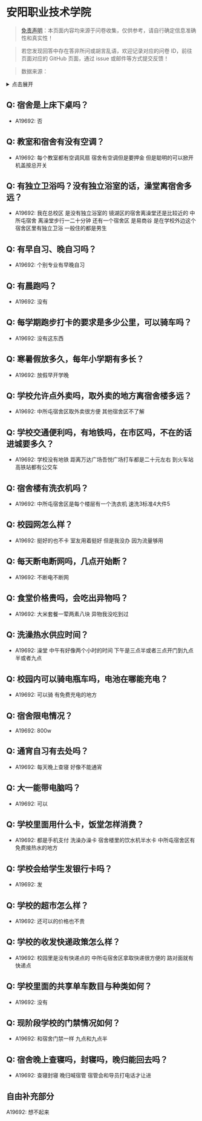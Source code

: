 # 安阳职业技术学院

> [免责声明](https://colleges.chat/#_3)：本页面内容均来源于问卷收集，仅供参考，请自行确定信息准确性和真实性！

> 若您发现回答中存在答非所问或胡言乱语，欢迎记录对应的问卷 ID，前往页面对应的 GitHub 页面，通过 issue 或邮件等方式提交反馈！

> 数据来源：

<details><summary>点击展开</summary>
<ul>
<li>A19692: 匿名 (2023 年 06 月)</li>
</ul>
</details>

## Q: 宿舍是上床下桌吗？

- A19692: 否

## Q: 教室和宿舍有没有空调？

- A19692: 每个教室都有空调风扇 宿舍有空调但是要押金 但是聪明的可以掀开机盖按总开关

## Q: 有独立卫浴吗？没有独立浴室的话，澡堂离宿舍多远？

- A19692: 我在总校区 是没有独立浴室的 镜湖区的宿舍离澡堂还是比较近的 中所屯宿舍 离澡堂步行一二十分钟 还有一个宿舍区 是易商谷 是在学校外边这个宿舍区里有独立卫浴 一般住的都是男生

## Q: 有早自习、晚自习吗？

- A19692: 个别专业有早晚自习

## Q: 有晨跑吗？

- A19692: 没有

## Q: 每学期跑步打卡的要求是多少公里，可以骑车吗？

- A19692: 没有这东西

## Q: 寒暑假放多久，每年小学期有多长？

- A19692: 放假早开学晚

## Q: 学校允许点外卖吗，取外卖的地方离宿舍楼多远？

- A19692: 中所屯宿舍区取外卖很方便 其他宿舍区不了解

## Q: 学校交通便利吗，有地铁吗，在市区吗，不在的话进城要多久？

- A19692: 学校没有地铁 距离万达广场吾悦广场打车都是二十元左右 到火车站高铁站都有公交车

## Q: 宿舍楼有洗衣机吗？

- A19692: 中所屯宿舍区是每个楼层有一个洗衣机 速洗3标准4大件5

## Q: 校园网怎么样？

- A19692: 挺好的也不卡 室友用着挺好 但是我没办 因为流量够用

## Q: 每天断电断网吗，几点开始断？

- A19692: 不断电不断网

## Q: 食堂价格贵吗，会吃出异物吗？

- A19692: 大米套餐一荤两素八块 异物我没吃到过

## Q: 洗澡热水供应时间？

- A19692: 澡堂 中午有好像两个小时的时间 下午是三点半或者三点开门到九点半或者九点

## Q: 校园内可以骑电瓶车吗，电池在哪能充电？

- A19692: 可以骑 有免费充电的地方

## Q: 宿舍限电情况？

- A19692: 800w

## Q: 通宵自习有去处吗？

- A19692: 每天晚上查寝 好像不能通宵

## Q: 大一能带电脑吗？

- A19692: 可以

## Q: 学校里面用什么卡，饭堂怎样消费？

- A19692: 都是手机支付 洗澡办澡卡 宿舍楼里的饮水机半水卡 中所屯宿舍区有免费接热水的地方

## Q: 学校会给学生发银行卡吗？

- A19692: 发

## Q: 学校的超市怎么样？

- A19692: 还可以的价格也不贵

## Q: 学校的收发快递政策怎么样？

- A19692: 校园里是没有快递点的 中所屯宿舍区拿取快递很方便的 路对面就有快递点

## Q: 学校里面的共享单车数目与种类如何？

- A19692: 没有

## Q: 现阶段学校的门禁情况如何？

- A19692: 和宿舍门禁一样 九点和九点半

## Q: 宿舍晚上查寝吗，封寝吗，晚归能回去吗？

- A19692: 查寝封寝 晚归喊宿管 宿管会和导员打电话才让进

## 自由补充部分

A19692: 想不起来